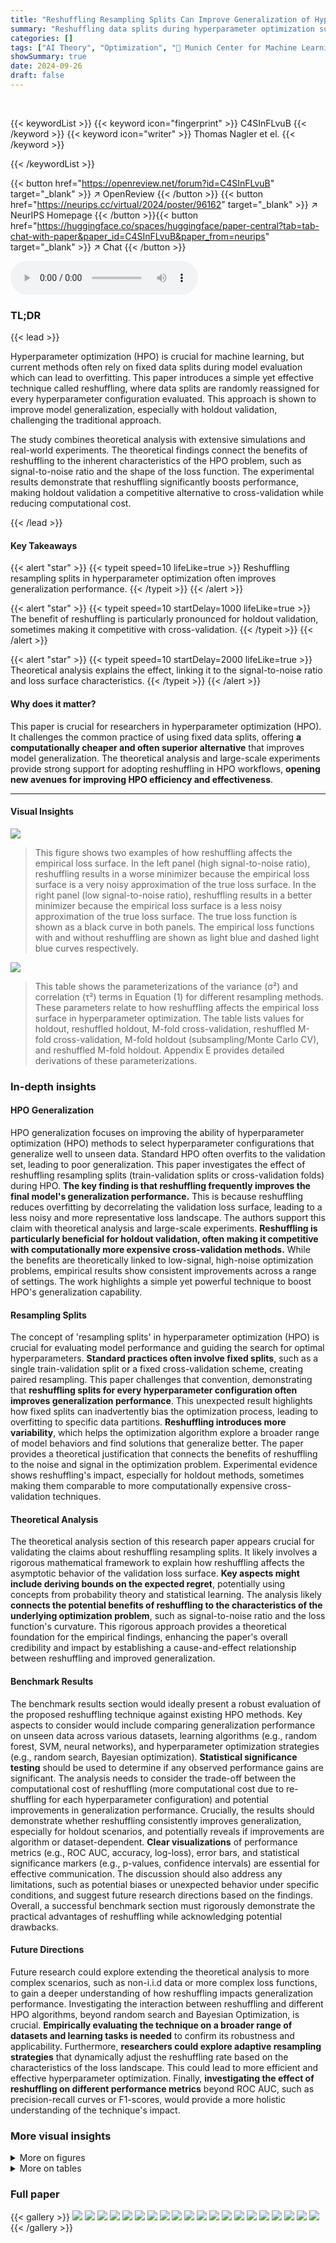 ```yaml
---
title: "Reshuffling Resampling Splits Can Improve Generalization of Hyperparameter Optimization"
summary: "Reshuffling data splits during hyperparameter optimization surprisingly improves model generalization, offering a computationally cheaper alternative to standard methods."
categories: []
tags: ["AI Theory", "Optimization", "🏢 Munich Center for Machine Learning (MCML)",]
showSummary: true
date: 2024-09-26
draft: false
---
```


<br>

{{< keywordList >}}
{{< keyword icon="fingerprint" >}} C4SInFLvuB {{< /keyword >}}
{{< keyword icon="writer" >}} Thomas Nagler et el. {{< /keyword >}}
 
{{< /keywordList >}}

{{< button href="https://openreview.net/forum?id=C4SInFLvuB" target="_blank" >}}
↗ OpenReview
{{< /button >}}
{{< button href="https://neurips.cc/virtual/2024/poster/96162" target="_blank" >}}
↗ NeurIPS Homepage
{{< /button >}}{{< button href="https://huggingface.co/spaces/huggingface/paper-central?tab=tab-chat-with-paper&paper_id=C4SInFLvuB&paper_from=neurips" target="_blank" >}}
↗ Chat
{{< /button >}}



<audio controls>
    <source src="https://ai-paper-reviewer.com/C4SInFLvuB/podcast.wav" type="audio/wav">
    Your browser does not support the audio element.
</audio>


### TL;DR


{{< lead >}}

Hyperparameter optimization (HPO) is crucial for machine learning, but current methods often rely on fixed data splits during model evaluation which can lead to overfitting. This paper introduces a simple yet effective technique called reshuffling, where data splits are randomly reassigned for every hyperparameter configuration evaluated.  This approach is shown to improve model generalization, especially with holdout validation, challenging the traditional approach.

The study combines theoretical analysis with extensive simulations and real-world experiments.  The theoretical findings connect the benefits of reshuffling to the inherent characteristics of the HPO problem, such as signal-to-noise ratio and the shape of the loss function. The experimental results demonstrate that reshuffling significantly boosts performance, making holdout validation a competitive alternative to cross-validation while reducing computational cost.

{{< /lead >}}


#### Key Takeaways

{{< alert "star" >}}
{{< typeit speed=10 lifeLike=true >}} Reshuffling resampling splits in hyperparameter optimization often improves generalization performance. {{< /typeit >}}
{{< /alert >}}

{{< alert "star" >}}
{{< typeit speed=10 startDelay=1000 lifeLike=true >}} The benefit of reshuffling is particularly pronounced for holdout validation, sometimes making it competitive with cross-validation. {{< /typeit >}}
{{< /alert >}}

{{< alert "star" >}}
{{< typeit speed=10 startDelay=2000 lifeLike=true >}} Theoretical analysis explains the effect, linking it to the signal-to-noise ratio and loss surface characteristics. {{< /typeit >}}
{{< /alert >}}

#### Why does it matter?
This paper is crucial for researchers in hyperparameter optimization (HPO).  It challenges the common practice of using fixed data splits, offering **a computationally cheaper and often superior alternative** that improves model generalization.  The theoretical analysis and large-scale experiments provide strong support for adopting reshuffling in HPO workflows, **opening new avenues for improving HPO efficiency and effectiveness**.

------
#### Visual Insights



![](https://ai-paper-reviewer.com/C4SInFLvuB/figures_4_1.jpg)

> This figure shows two examples of how reshuffling affects the empirical loss surface. In the left panel (high signal-to-noise ratio), reshuffling results in a worse minimizer because the empirical loss surface is a very noisy approximation of the true loss surface. In the right panel (low signal-to-noise ratio), reshuffling results in a better minimizer because the empirical loss surface is a less noisy approximation of the true loss surface. The true loss function is shown as a black curve in both panels. The empirical loss functions with and without reshuffling are shown as light blue and dashed light blue curves respectively.





![](https://ai-paper-reviewer.com/C4SInFLvuB/tables_3_1.jpg)

> This table shows the parameterizations of the variance (σ²) and correlation (τ²) terms in Equation (1) for different resampling methods.  These parameters relate to how reshuffling affects the empirical loss surface in hyperparameter optimization.  The table lists values for holdout, reshuffled holdout, M-fold cross-validation, reshuffled M-fold cross-validation, M-fold holdout (subsampling/Monte Carlo CV), and reshuffled M-fold holdout.  Appendix E provides detailed derivations of these parameterizations.





### In-depth insights


#### HPO Generalization
HPO generalization focuses on improving the ability of hyperparameter optimization (HPO) methods to select hyperparameter configurations that generalize well to unseen data.  Standard HPO often overfits to the validation set, leading to poor generalization.  This paper investigates the effect of reshuffling resampling splits (train-validation splits or cross-validation folds) during HPO.  **The key finding is that reshuffling frequently improves the final model's generalization performance.** This is because reshuffling reduces overfitting by decorrelating the validation loss surface, leading to a less noisy and more representative loss landscape. The authors support this claim with theoretical analysis and large-scale experiments.  **Reshuffling is particularly beneficial for holdout validation, often making it competitive with computationally more expensive cross-validation methods.**  While the benefits are theoretically linked to low-signal, high-noise optimization problems, empirical results show consistent improvements across a range of settings.  The work highlights a simple yet powerful technique to boost HPO's generalization capability.

#### Resampling Splits
The concept of 'resampling splits' in hyperparameter optimization (HPO) is crucial for evaluating model performance and guiding the search for optimal hyperparameters.  **Standard practices often involve fixed splits**, such as a single train-validation split or a fixed cross-validation scheme, creating paired resampling. This paper challenges that convention, demonstrating that **reshuffling splits for every hyperparameter configuration often improves generalization performance**. This unexpected result highlights how fixed splits can inadvertently bias the optimization process, leading to overfitting to specific data partitions.  **Reshuffling introduces more variability**, which helps the optimization algorithm explore a broader range of model behaviors and find solutions that generalize better.  The paper provides a theoretical justification that connects the benefits of reshuffling to the noise and signal in the optimization problem.  Experimental evidence shows reshuffling's impact, especially for holdout methods, sometimes making them comparable to more computationally expensive cross-validation techniques.

#### Theoretical Analysis
The theoretical analysis section of this research paper appears crucial for validating the claims about reshuffling resampling splits. It likely involves a rigorous mathematical framework to explain how reshuffling affects the asymptotic behavior of the validation loss surface.  **Key aspects might include deriving bounds on the expected regret**, potentially using concepts from probability theory and statistical learning. The analysis likely **connects the potential benefits of reshuffling to the characteristics of the underlying optimization problem**, such as signal-to-noise ratio and the loss function's curvature. This rigorous approach provides a theoretical foundation for the empirical findings, enhancing the paper's overall credibility and impact by establishing a cause-and-effect relationship between reshuffling and improved generalization.

#### Benchmark Results
The benchmark results section would ideally present a robust evaluation of the proposed reshuffling technique against existing HPO methods.  Key aspects to consider would include comparing generalization performance on unseen data across various datasets, learning algorithms (e.g., random forest, SVM, neural networks), and hyperparameter optimization strategies (e.g., random search, Bayesian optimization). **Statistical significance testing** should be used to determine if any observed performance gains are significant. The analysis needs to consider the trade-off between the computational cost of reshuffling (more computational cost due to re-shuffling for each hyperparameter configuration) and potential improvements in generalization performance.  Crucially, the results should demonstrate whether reshuffling consistently improves generalization, especially for holdout scenarios, and potentially reveals if improvements are algorithm or dataset-dependent.  **Clear visualizations** of performance metrics (e.g., ROC AUC, accuracy, log-loss), error bars, and statistical significance markers (e.g., p-values, confidence intervals) are essential for effective communication.  The discussion should also address any limitations, such as potential biases or unexpected behavior under specific conditions, and suggest future research directions based on the findings. Overall, a successful benchmark section must rigorously demonstrate the practical advantages of reshuffling while acknowledging potential drawbacks.

#### Future Directions
Future research could explore extending the theoretical analysis to more complex scenarios, such as non-i.i.d data or more complex loss functions, to gain a deeper understanding of how reshuffling impacts generalization performance.  Investigating the interaction between reshuffling and different HPO algorithms, beyond random search and Bayesian Optimization, is crucial. **Empirically evaluating the technique on a broader range of datasets and learning tasks is needed** to confirm its robustness and applicability.  Furthermore, **researchers could explore adaptive resampling strategies** that dynamically adjust the reshuffling rate based on the characteristics of the loss landscape.  This could lead to more efficient and effective hyperparameter optimization. Finally,  **investigating the effect of reshuffling on different performance metrics** beyond ROC AUC, such as precision-recall curves or F1-scores, would provide a more holistic understanding of the technique's impact.


### More visual insights

<details>
<summary>More on figures
</summary>


![](https://ai-paper-reviewer.com/C4SInFLvuB/figures_6_1.jpg)

> This figure visualizes the results of a simulation study conducted to investigate the effects of reshuffling resampling splits during hyperparameter optimization.  The study systematically varied three key parameters: the curvature of the loss surface (m), the correlation strength of the noise (κ), and the extent of reshuffling (τ). The true risk (the generalization error of the model trained using the chosen hyperparameter configuration) is shown for each combination of parameters. The results show that reshuffling is particularly beneficial when the loss surface is flat (small m) and the noise is weakly correlated (large κ).


![](https://ai-paper-reviewer.com/C4SInFLvuB/figures_7_1.jpg)

> The figure shows the average test performance over time for different resampling strategies (holdout, 5-fold CV, 5-fold holdout, 5x5-fold CV) with and without reshuffling.  The x-axis represents the number of hyperparameter configuration evaluations, and the y-axis represents the negative ROC AUC (a lower value indicates better performance).  Shaded areas show the standard error of the mean performance across multiple replications. The figure illustrates how reshuffling can improve the final test performance, especially for holdout.


![](https://ai-paper-reviewer.com/C4SInFLvuB/figures_8_1.jpg)

> This figure shows the trade-off between computational cost (number of model fits) and test performance for various resampling strategies.  It compares the standard and reshuffled versions of holdout, 5-fold CV, 5-fold holdout, and 5x5-fold CV. The results are averaged across multiple tasks, learning algorithms, and replications for different training/validation set sizes.  The shaded areas represent the standard errors, indicating the uncertainty in the measurements. The figure demonstrates that reshuffled holdout often achieves test performance comparable to the more computationally expensive 5-fold CV.


![](https://ai-paper-reviewer.com/C4SInFLvuB/figures_8_2.jpg)

> This figure shows the trade-off between computational cost (number of model fits) and the final test performance achieved by different resampling strategies.  It compares standard and reshuffled versions of holdout, 5-fold CV, 5-fold holdout, and 5x5-fold CV across different dataset sizes.  The results indicate that reshuffled holdout can achieve performance comparable to more computationally expensive 5-fold CV methods.


![](https://ai-paper-reviewer.com/C4SInFLvuB/figures_29_1.jpg)

> This figure shows the trade-off between computational cost (number of model fits) and performance (normalized AUC-ROC) for different resampling strategies in hyperparameter optimization using random search.  It compares the performance of holdout, 5-fold CV, 5-fold holdout, and 5x5-fold CV, both with and without reshuffling.  The results are averaged across multiple tasks, learning algorithms, and replications.  The plot reveals the impact of resampling and reshuffling on both computational cost and generalization performance for various training dataset sizes.


![](https://ai-paper-reviewer.com/C4SInFLvuB/figures_30_1.jpg)

> The figure shows the mean true risk of the configuration that minimizes the observed objective in a simulation study, systematically varying curvature, correlation strength of noise, and the extent of reshuffling.  Lower curvature, lower correlation and more reshuffling generally leads to better true risk.  The error bars indicate the standard error of the mean.


![](https://ai-paper-reviewer.com/C4SInFLvuB/figures_30_2.jpg)

> The figure shows how the test performance of the best hyperparameter configuration found so far (incumbent) changes during the hyperparameter optimization process using different resampling strategies. The x-axis represents the number of hyperparameter configurations evaluated, and the y-axis represents the test performance. Each colored line represents a different resampling method, and the shaded area represents the standard error.  The figure demonstrates the performance on dataset 'albert' for different sizes of the training and validation sets.


![](https://ai-paper-reviewer.com/C4SInFLvuB/figures_31_1.jpg)

> This figure displays the results of a simulation study investigating the effects of reshuffling on the true risk of the configuration minimizing the observed objective during hyperparameter optimization. The x-axis represents the reshuffling parameter τ, ranging from 0 to 1 (1 being no reshuffling). The y-axis represents the mean true risk. Different lines and colors represent different combinations of curvature (m) and correlation (κ). The results show that reshuffling can be beneficial for loss surfaces with low curvature when noise is not strongly correlated, confirming the theoretical insights.


![](https://ai-paper-reviewer.com/C4SInFLvuB/figures_31_2.jpg)

> The figure shows the results of a simulation study conducted to test the theoretical understanding of the potential benefits of reshuffling resampling splits during HPO.  The mean true risk (lower is better) of the configuration that minimizes the observed objective function is plotted against the reshuffling parameter (τ). The study systematically varied the curvature of the loss surface (m), the correlation strength of the noise (κ), and the extent of reshuffling (τ). The results show that, for a loss surface with low curvature, reshuffling is beneficial as long as the noise process is not too correlated.  As the noise process becomes more strongly correlated, reshuffling starts to hurt the optimization performance. When the loss surface has high curvature, reshuffling starts to hurt optimization performance when correlation in the noise is weaker.


![](https://ai-paper-reviewer.com/C4SInFLvuB/figures_32_1.jpg)

> This figure shows the relationship between the number of model fits and the test performance for various resampling strategies with and without reshuffling. The results are averaged over different tasks, learning algorithms, and replications, and are shown separately for different train-validation set sizes. It illustrates the trade-off between computational cost and performance. Notably, the reshuffled holdout achieves a test performance close to that of the more expensive 5-fold CV.


![](https://ai-paper-reviewer.com/C4SInFLvuB/figures_32_2.jpg)

> This figure displays the average test performance, measured using negative ROC AUC, of the best-performing hyperparameter configuration found so far (the incumbent) during the hyperparameter optimization process.  The optimization was performed using XGBoost on the 'albert' dataset. The x-axis shows the number of hyperparameter configurations evaluated, and the y-axis represents the average test performance. Separate lines are shown for different train-validation set sizes (n): 500, 1000, and 5000.  Shaded areas indicate standard errors, providing a measure of the variability in the performance results. The figure illustrates how test performance changes over time and across different train/validation data sizes, and whether reshuffling the train-validation split affects the results.  It shows that the reshuffling does not have a strong impact for large train-validation data sizes.


![](https://ai-paper-reviewer.com/C4SInFLvuB/figures_32_3.jpg)

> This figure shows how the average test performance (measured by negative ROC AUC) of the best hyperparameter configuration found so far changes over the course of hyperparameter optimization (HPO) for the XGBoost algorithm on the 'albert' dataset.  The x-axis represents the number of hyperparameter configurations evaluated, and the y-axis represents the average test performance. The figure is broken down into three columns, each representing a different size of training data used in the HPO (n = 500, 1000, and 5000). Each column shows two lines, one for when resampling splits were reshuffled during HPO (TRUE) and one for when they were not (FALSE). The shaded regions represent the standard errors associated with the average test performance. The figure illustrates the relative impact of reshuffling and training data size on the test performance.


![](https://ai-paper-reviewer.com/C4SInFLvuB/figures_33_1.jpg)

> This figure displays a comparison of different resampling techniques (holdout, 5-fold CV, 5-fold holdout, 5x5-fold CV) in hyperparameter optimization, with and without reshuffling.  The x-axis represents the number of model fits required, reflecting computational cost.  The y-axis shows the average normalized test performance (AUC-ROC), indicating generalization ability. The figure demonstrates the trade-off between computational cost and performance, showcasing that reshuffling can often improve performance without a significant increase in cost, particularly for holdout.


![](https://ai-paper-reviewer.com/C4SInFLvuB/figures_33_2.jpg)

> This figure compares the performance of three different hyperparameter optimization (HPO) algorithms: HEBO, SMAC3, and random search.  The algorithms are tested on a holdout validation scheme with different dataset sizes (n). The y-axis shows the average normalized validation performance (ROC AUC), and the x-axis represents the number of hyperparameter configuration evaluations. Shaded regions represent standard errors, indicating the variability of the results.


![](https://ai-paper-reviewer.com/C4SInFLvuB/figures_33_3.jpg)

> This figure shows the test performance of XGBoost on the 'albert' dataset for different training and validation set sizes (n).  It compares the performance of models trained with different hyperparameter optimization (HPO) strategies: holdout, 5-fold cross-validation (CV), 5-fold holdout, and 5x5-fold CV.  Both standard and reshuffled versions of each strategy are evaluated.  The shaded areas indicate standard errors.  The key takeaway is that the reshuffled strategies often lead to more stable and comparable test performance across different training sizes.  There is an improvement in the reshuffled holdout test performance compared to the standard holdout, demonstrating the practical benefit of reshuffling.


![](https://ai-paper-reviewer.com/C4SInFLvuB/figures_34_1.jpg)

> This figure shows the relative improvement in test ROC AUC performance when using different resampling techniques compared to the standard 5-fold cross-validation (CV).  The improvement is shown separately for different training/validation dataset sizes (n).  It illustrates how much better test performance is achieved using various resampling methods, including reshuffled versions of holdout, 5-fold CV, and 5-fold holdout, against the standard 5-fold CV.  Shaded regions represent the standard errors, showing the variability of the results.


![](https://ai-paper-reviewer.com/C4SInFLvuB/figures_34_2.jpg)

> This figure shows the trade-off between computational cost (number of model fits) and performance (AUC-ROC).  It compares different resampling strategies (holdout, 5-fold CV, 5-fold holdout, 5x5-fold CV), both with and without reshuffling. The results are averaged across multiple tasks, learning algorithms, and replications, and are shown separately for different training data sizes (n).  The plot reveals that reshuffled holdout can achieve performance comparable to more computationally expensive methods like 5-fold CV.


![](https://ai-paper-reviewer.com/C4SInFLvuB/figures_34_3.jpg)

> This figure shows the results of a simulation study designed to test the theoretical understanding of reshuffling's effects during hyperparameter optimization. The simulation uses a univariate quadratic loss surface with added noise, allowing systematic investigation of how curvature, noise correlation, and reshuffling affect optimization performance.  The results show that for loss surfaces with low curvature, reshuffling is beneficial as long as the noise is not highly correlated.  High curvature surfaces show that reshuffling hurts optimization performance. This simulation supports the theory that reshuffling is most beneficial when the loss surface is flat and the noise is not strongly correlated.


![](https://ai-paper-reviewer.com/C4SInFLvuB/figures_35_1.jpg)

> This figure shows the results of a simulation study on the effect of reshuffling on hyperparameter optimization. The true risk (the generalization error of the best hyperparameter configuration found by the algorithm) is plotted against the reshuffling parameter (τ).  The curvature of the loss surface (m) and the correlation strength of the noise (κ) are also varied, demonstrating how different factors affect the usefulness of reshuffling. Lower values of true risk are better, indicating that reshuffling can significantly improve the performance of hyperparameter optimization, especially when the loss surface is relatively flat and the noise is weakly correlated.


![](https://ai-paper-reviewer.com/C4SInFLvuB/figures_35_2.jpg)

> This figure shows the trade-off between the computational cost (number of model fits) and the test performance for various resampling strategies.  It compares the performance of holdout, 5-fold CV, 5-fold holdout, and 5x5-fold CV, both with and without reshuffling. The results are averaged across different tasks, learning algorithms, and replications, and are shown for different training/validation set sizes (n). Shaded regions represent standard errors, illustrating variability in the results. The key takeaway is that reshuffled holdout often achieves performance comparable to more expensive methods like 5-fold CV but with a significantly lower computational cost.


![](https://ai-paper-reviewer.com/C4SInFLvuB/figures_35_3.jpg)

> This figure shows the trade-off between computational cost (number of model fits) and test performance for various resampling methods.  It compares standard and reshuffled versions of holdout, 5-fold CV, 5-fold holdout and 5x5-fold CV, across different training set sizes.  The results suggest that reshuffled holdout can achieve similar test performance to 5-fold CV but with significantly fewer model fits, highlighting its computational efficiency.


![](https://ai-paper-reviewer.com/C4SInFLvuB/figures_36_1.jpg)

> This figure compares the performance of three hyperparameter optimization (HPO) algorithms: HEBO, SMAC3, and random search, when using a holdout validation strategy. The performance is measured using the area under the ROC curve (AUC) and is averaged across various tasks, learners, and replications. The results are shown separately for different training and validation dataset sizes (n). Shaded regions in the figure represent standard errors, indicating the uncertainty in the performance estimates.


![](https://ai-paper-reviewer.com/C4SInFLvuB/figures_36_2.jpg)

> This figure shows the trade-off between computational cost (number of model fits) and test performance for various resampling strategies in hyperparameter optimization using random search.  It compares fixed and reshuffled versions of holdout, 5-fold CV, 5-fold holdout, and 5x5-fold CV across different training dataset sizes. The results indicate that reshuffled holdout often achieves test performance comparable to more computationally expensive methods like 5-fold CV.


![](https://ai-paper-reviewer.com/C4SInFLvuB/figures_36_3.jpg)

> This figure shows the test performance (negative ROC AUC) over time, for the best model found so far (incumbent), trained on different training set sizes (500, 1000, 5000).  It compares the standard 5-fold cross-validation (CV) approach to holdout, 5-fold holdout, and 5x5-fold CV, both with and without reshuffling the data splits for each hyperparameter configuration. The shaded areas represent the standard errors, showing the variability in performance.


![](https://ai-paper-reviewer.com/C4SInFLvuB/figures_37_1.jpg)

> This figure displays the test performance of the best hyperparameter configuration found so far during hyperparameter optimization (HPO) over the number of HPO iterations.  The experiment uses the XGBoost algorithm on the 'albert' dataset, with varying training dataset sizes (n = 500, 1000, 5000).  The plot compares two different resampling strategies: standard 5-fold cross-validation (CV) and reshuffled 5-fold CV.  The shaded areas represent the standard error, indicating the variability of the results across multiple runs of the HPO process.  The results suggest that reshuffling the splits slightly improves performance, particularly noticeable at higher training set sizes.


![](https://ai-paper-reviewer.com/C4SInFLvuB/figures_38_1.jpg)

> This figure shows the result of the random search algorithm. The y-axis represents the mean normalized validation performance for three different metrics: Accuracy, ROC AUC, and Logloss. The x-axis represents the number of hyperparameter configurations (HPCs) evaluated.  The figure is divided into three panels based on the training and validation data size (n).  Each panel further shows results for different resampling methods (Holdout, 1-fold, 2-fold, 3-fold, 4-fold, and 5-fold), with each resampling method shown with and without reshuffling. The shaded areas represent standard errors. This visual helps illustrate how reshuffling and varying the number of folds in resampling affect the validation performance in different settings.


![](https://ai-paper-reviewer.com/C4SInFLvuB/figures_39_1.jpg)

> This figure displays the results of a simulation study exploring the impact of reshuffling on hyperparameter optimization performance. The mean true risk of the selected configuration is plotted against the reshuffling parameter (τ), for various levels of loss surface curvature (m) and noise correlation (κ).  Lower curvature and weaker correlation generally benefit from reshuffling, while the opposite is true for high curvature and strong correlation. Error bars represent the standard error of the mean.


![](https://ai-paper-reviewer.com/C4SInFLvuB/figures_39_2.jpg)

> This figure shows the results of a simulation study designed to test the theoretical understanding of the potential benefits of reshuffling resampling splits during hyperparameter optimization.  The study used a univariate quadratic loss surface function with added noise, varying parameters controlling curvature (m), noise correlation (κ), and the extent of reshuffling (τ).  The plot shows the mean true risk (lower is better) of the configuration that minimizes the observed objective for different combinations of these parameters.  Lower values of τ indicate more reshuffling, and the results demonstrate how reshuffling can be beneficial in scenarios of low curvature and weak correlation.


![](https://ai-paper-reviewer.com/C4SInFLvuB/figures_40_1.jpg)

> This figure shows the results of the random search algorithm for different train-validation sizes (500, 1000, 5000). It compares the performance of different resampling strategies (holdout, 1-fold to 5-fold) both with and without reshuffling, against the standard 5-fold holdout strategy. The improvement in test performance (Accuracy, ROC AUC, and Logloss) is shown with respect to the standard 5-fold holdout. Shaded areas represent standard errors, illustrating the variability of the results.


</details>




<details>
<summary>More on tables
</summary>


![](https://ai-paper-reviewer.com/C4SInFLvuB/tables_15_1.jpg)
> This table shows exemplary parameterizations for the equation (1) that is used to calculate the resampling-related component of the validation loss covariance. It presents values for σ² (increase in variance) and τ² (decrease in correlation) for different resampling methods (holdout, reshuffled holdout, M-fold CV, reshuffled M-fold CV, M-fold holdout, reshuffled M-fold holdout).  The parameters σ² and τ² describe the behavior of the loss surface affected by reshuffling, and a precise computation is provided in the appendix.

![](https://ai-paper-reviewer.com/C4SInFLvuB/tables_17_1.jpg)
> This table summarizes how resampling is handled in various popular HPO libraries and software.  It indicates whether each library uses reshuffling (a technique where the training and validation splits are changed for each hyperparameter configuration) or uses fixed resampling splits.  A checkmark indicates that reshuffling is explicitly used in the core functionality or examples, a question mark denotes ambiguity or inconsistency across examples and core functionality, and an 'X' represents the absence of reshuffling.  The table highlights the overall lack of attention to reshuffling techniques in common HPO tools.

![](https://ai-paper-reviewer.com/C4SInFLvuB/tables_25_1.jpg)
> This table lists the ten datasets used in the benchmark experiments of the paper.  Each dataset is identified by its OpenML ID, name, and size (number of instances x number of features).  These datasets represent a variety of classification tasks and are used to evaluate the performance of different hyperparameter optimization strategies. The table provides a summary of the characteristics of each dataset, allowing for a better understanding of the experimental context and the potential challenges posed by each.

![](https://ai-paper-reviewer.com/C4SInFLvuB/tables_27_1.jpg)
> This table presents the search space used for hyperparameter optimization (HPO) of a funnel-shaped Multilayer Perceptron (MLP) classifier.  It lists each hyperparameter, its data type (integer or numerical), the range of values it can take, and whether a logarithmic scale was used for the search.

![](https://ai-paper-reviewer.com/C4SInFLvuB/tables_27_2.jpg)
> This table shows exemplary parametrizations used in Equation (1) for various resampling methods.  Each method (holdout, reshuffled holdout, M-fold CV, reshuffled M-fold CV, M-fold holdout, reshuffled M-fold holdout) is characterized by its σ² and τ² values, which quantify the variance increase and correlation decrease in the loss surface due to the resampling strategy.  Appendix E provides more details on the derivation of these parameters.

![](https://ai-paper-reviewer.com/C4SInFLvuB/tables_27_3.jpg)
> This table shows exemplary parametrizations for Equation (1) in the paper, which describes how reshuffling affects the loss surface in hyperparameter optimization.  It provides values for σ², τ², and 1/α for different resampling methods (holdout, reshuffled holdout, M-fold CV, reshuffled M-fold CV, M-fold holdout, and reshuffled M-fold holdout). These parameters quantify the increase in variance and the decrease in correlation of the loss surface due to reshuffling, which are important factors influencing the effectiveness of the reshuffling technique. Details of the calculations are provided in Appendix E.

![](https://ai-paper-reviewer.com/C4SInFLvuB/tables_27_4.jpg)
> This table presents the hyperparameter search space used for the CatBoost classifier in the benchmark experiments. It lists three hyperparameters: learning_rate, depth, and l2_leaf_reg, along with their data type (numerical or integer), range of values, and whether a logarithmic scale was used for the range.

</details>




### Full paper

{{< gallery >}}
<img src="https://ai-paper-reviewer.com/C4SInFLvuB/1.png" class="grid-w50 md:grid-w33 xl:grid-w25" />
<img src="https://ai-paper-reviewer.com/C4SInFLvuB/2.png" class="grid-w50 md:grid-w33 xl:grid-w25" />
<img src="https://ai-paper-reviewer.com/C4SInFLvuB/3.png" class="grid-w50 md:grid-w33 xl:grid-w25" />
<img src="https://ai-paper-reviewer.com/C4SInFLvuB/4.png" class="grid-w50 md:grid-w33 xl:grid-w25" />
<img src="https://ai-paper-reviewer.com/C4SInFLvuB/5.png" class="grid-w50 md:grid-w33 xl:grid-w25" />
<img src="https://ai-paper-reviewer.com/C4SInFLvuB/6.png" class="grid-w50 md:grid-w33 xl:grid-w25" />
<img src="https://ai-paper-reviewer.com/C4SInFLvuB/7.png" class="grid-w50 md:grid-w33 xl:grid-w25" />
<img src="https://ai-paper-reviewer.com/C4SInFLvuB/8.png" class="grid-w50 md:grid-w33 xl:grid-w25" />
<img src="https://ai-paper-reviewer.com/C4SInFLvuB/9.png" class="grid-w50 md:grid-w33 xl:grid-w25" />
<img src="https://ai-paper-reviewer.com/C4SInFLvuB/10.png" class="grid-w50 md:grid-w33 xl:grid-w25" />
<img src="https://ai-paper-reviewer.com/C4SInFLvuB/11.png" class="grid-w50 md:grid-w33 xl:grid-w25" />
<img src="https://ai-paper-reviewer.com/C4SInFLvuB/12.png" class="grid-w50 md:grid-w33 xl:grid-w25" />
<img src="https://ai-paper-reviewer.com/C4SInFLvuB/13.png" class="grid-w50 md:grid-w33 xl:grid-w25" />
<img src="https://ai-paper-reviewer.com/C4SInFLvuB/14.png" class="grid-w50 md:grid-w33 xl:grid-w25" />
<img src="https://ai-paper-reviewer.com/C4SInFLvuB/15.png" class="grid-w50 md:grid-w33 xl:grid-w25" />
<img src="https://ai-paper-reviewer.com/C4SInFLvuB/16.png" class="grid-w50 md:grid-w33 xl:grid-w25" />
<img src="https://ai-paper-reviewer.com/C4SInFLvuB/17.png" class="grid-w50 md:grid-w33 xl:grid-w25" />
<img src="https://ai-paper-reviewer.com/C4SInFLvuB/18.png" class="grid-w50 md:grid-w33 xl:grid-w25" />
<img src="https://ai-paper-reviewer.com/C4SInFLvuB/19.png" class="grid-w50 md:grid-w33 xl:grid-w25" />
<img src="https://ai-paper-reviewer.com/C4SInFLvuB/20.png" class="grid-w50 md:grid-w33 xl:grid-w25" />
{{< /gallery >}}